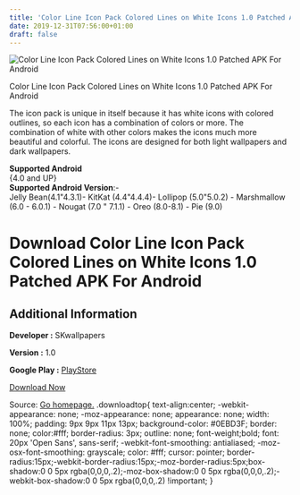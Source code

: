 ```yaml
---
title: 'Color Line Icon Pack Colored Lines on White Icons 1.0 Patched APK For Android'
date: 2019-12-31T07:56:00+01:00
draft: false
---
```


![Color Line Icon Pack Colored Lines on White Icons 1.0 Patched APK For Android](https://i0.wp.com/apkhome.net/wp-content/uploads/2019/11/Color-Line-Icon-Pack-Colored-Lines-on-White-Icons-1.0-Patched.png "Color Line Icon Pack Colored Lines on White Icons 1.0 Patched APK For Android")

  

Color Line Icon Pack Colored Lines on White Icons 1.0 Patched APK For Android

The icon pack is unique in itself because it has white icons with colored outlines, so each icon has a combination of colors or more. The combination of white with other colors makes the icons much more beautiful and colorful. The icons are designed for both light wallpapers and dark wallpapers.

**Supported Android**  
{4.0 and UP}  
**Supported Android Version**:-  
Jelly Bean(4.1"4.3.1)- KitKat (4.4"4.4.4)- Lollipop (5.0"5.0.2) - Marshmallow (6.0 - 6.0.1) - Nougat (7.0 " 7.1.1) - Oreo (8.0-8.1) - Pie (9.0)

Download Color Line Icon Pack Colored Lines on White Icons 1.0 Patched APK For Android
======================================================================================

Additional Information
----------------------

**Developer :** SKwallpapers

**Version :** 1.0

**Google Play :** [PlayStore](https://play.google.com/store/apps/details?id=color.line.iconpack)

  

[Download Now](https://store4app.co/post/color-line-icon-pack-colored-lines-on-white-icons-1-0-patched-apk-for-android_1573927533)

  
Source: [Go homepage.](https://store4app.co/post/color-line-icon-pack-colored-lines-on-white-icons-1-0-patched-apk-for-android_1573927533) .downloadtop{ text-align:center; -webkit-appearance: none; -moz-appearance: none; appearance: none; width: 100%; padding: 9px 9px 11px 13px; background-color: #0EBD3F; border: none; color:#fff; border-radius: 3px; outline: none; font-weight;bold; font: 20px 'Open Sans', sans-serif; -webkit-font-smoothing: antialiased; -moz-osx-font-smoothing: grayscale; color: #fff; cursor: pointer; border-radius:15px;-webkit-border-radius:15px;-moz-border-radius:5px;box-shadow:0 0 5px rgba(0,0,0,.2);-moz-box-shadow:0 0 5px rgba(0,0,0,.2);-webkit-box-shadow:0 0 5px rgba(0,0,0,.2) !important; }